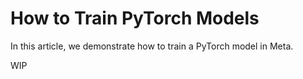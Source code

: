<!--- Copyright Amazon.com, Inc. or its affiliates. All Rights Reserved. -->
<!--- SPDX-License-Identifier: Apache-2.0  -->

# How to Train PyTorch Models

In this article, we demonstrate how to train a PyTorch model in Meta.

WIP
